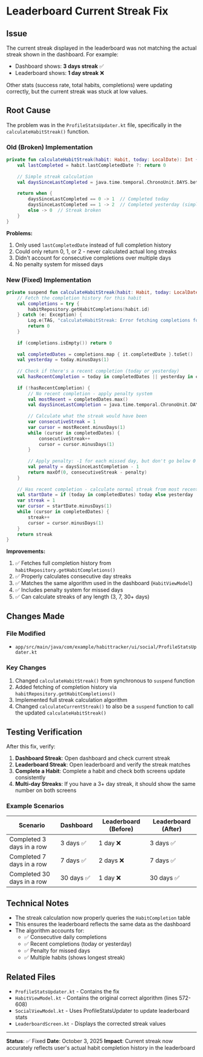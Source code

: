 # Leaderboard Current Streak Fix

## Issue
The current streak displayed in the leaderboard was not matching the actual streak shown in the dashboard. For example:
- Dashboard shows: **3 days streak** ✅
- Leaderboard shows: **1 day streak** ❌

Other stats (success rate, total habits, completions) were updating correctly, but the current streak was stuck at low values.

## Root Cause

The problem was in the `ProfileStatsUpdater.kt` file, specifically in the `calculateHabitStreak()` function.

### Old (Broken) Implementation
```kotlin
private fun calculateHabitStreak(habit: Habit, today: LocalDate): Int {
    val lastCompleted = habit.lastCompletedDate ?: return 0
    
    // Simple streak calculation
    val daysSinceLastCompleted = java.time.temporal.ChronoUnit.DAYS.between(lastCompleted, today).toInt()
    
    return when {
        daysSinceLastCompleted == 0 -> 1  // Completed today
        daysSinceLastCompleted == 1 -> 2  // Completed yesterday (simplified)
        else -> 0  // Streak broken
    }
}
```

**Problems:**
1. Only used `lastCompletedDate` instead of full completion history
2. Could only return 0, 1, or 2 - never calculated actual long streaks
3. Didn't account for consecutive completions over multiple days
4. No penalty system for missed days

### New (Fixed) Implementation
```kotlin
private suspend fun calculateHabitStreak(habit: Habit, today: LocalDate): Int {
    // Fetch the completion history for this habit
    val completions = try {
        habitRepository.getHabitCompletions(habit.id)
    } catch (e: Exception) {
        Log.e(TAG, "calculateHabitStreak: Error fetching completions for habit ${habit.id}", e)
        return 0
    }
    
    if (completions.isEmpty()) return 0
    
    val completedDates = completions.map { it.completedDate }.toSet()
    val yesterday = today.minusDays(1)
    
    // Check if there's a recent completion (today or yesterday)
    val hasRecentCompletion = today in completedDates || yesterday in completedDates
    
    if (!hasRecentCompletion) {
        // No recent completion - apply penalty system
        val mostRecent = completedDates.max()
        val daysSinceLastCompletion = java.time.temporal.ChronoUnit.DAYS.between(mostRecent, today).toInt()
        
        // Calculate what the streak would have been
        var consecutiveStreak = 1
        var cursor = mostRecent.minusDays(1)
        while (cursor in completedDates) {
            consecutiveStreak++
            cursor = cursor.minusDays(1)
        }
        
        // Apply penalty: -1 for each missed day, but don't go below 0
        val penalty = daysSinceLastCompletion - 1
        return maxOf(0, consecutiveStreak - penalty)
    }
    
    // Has recent completion - calculate normal streak from most recent date
    val startDate = if (today in completedDates) today else yesterday
    var streak = 1
    var cursor = startDate.minusDays(1)
    while (cursor in completedDates) {
        streak++
        cursor = cursor.minusDays(1)
    }
    return streak
}
```

**Improvements:**
1. ✅ Fetches full completion history from `habitRepository.getHabitCompletions()`
2. ✅ Properly calculates consecutive day streaks
3. ✅ Matches the same algorithm used in the dashboard (`HabitViewModel`)
4. ✅ Includes penalty system for missed days
5. ✅ Can calculate streaks of any length (3, 7, 30+ days)

## Changes Made

### File Modified
- `app/src/main/java/com/example/habittracker/ui/social/ProfileStatsUpdater.kt`

### Key Changes
1. Changed `calculateHabitStreak()` from synchronous to `suspend` function
2. Added fetching of completion history via `habitRepository.getHabitCompletions()`
3. Implemented full streak calculation algorithm
4. Changed `calculateCurrentStreak()` to also be a `suspend` function to call the updated `calculateHabitStreak()`

## Testing Verification

After this fix, verify:

1. **Dashboard Streak**: Open dashboard and check current streak
2. **Leaderboard Streak**: Open leaderboard and verify the streak matches
3. **Complete a Habit**: Complete a habit and check both screens update consistently
4. **Multi-day Streaks**: If you have a 3+ day streak, it should show the same number on both screens

### Example Scenarios

| Scenario | Dashboard | Leaderboard (Before) | Leaderboard (After) |
|----------|-----------|---------------------|-------------------|
| Completed 3 days in a row | 3 days ✅ | 1 day ❌ | 3 days ✅ |
| Completed 7 days in a row | 7 days ✅ | 2 days ❌ | 7 days ✅ |
| Completed 30 days in a row | 30 days ✅ | 1 day ❌ | 30 days ✅ |

## Technical Notes

- The streak calculation now properly queries the `HabitCompletion` table
- This ensures the leaderboard reflects the same data as the dashboard
- The algorithm accounts for:
  - ✅ Consecutive daily completions
  - ✅ Recent completions (today or yesterday)
  - ✅ Penalty for missed days
  - ✅ Multiple habits (shows longest streak)

## Related Files

- `ProfileStatsUpdater.kt` - Contains the fix
- `HabitViewModel.kt` - Contains the original correct algorithm (lines 572-608)
- `SocialViewModel.kt` - Uses ProfileStatsUpdater to update leaderboard stats
- `LeaderboardScreen.kt` - Displays the corrected streak values

---

**Status**: ✅ Fixed
**Date**: October 3, 2025
**Impact**: Current streak now accurately reflects user's actual habit completion history in the leaderboard
